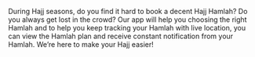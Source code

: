 During Hajj seasons, do you find it hard to book a decent Hajj Hamlah? Do you always get lost in the crowd? Our app will help you choosing the right Hamlah and to help you keep tracking your Hamlah with live location, you can view the Hamlah plan and receive constant notification from your Hamlah.
We’re here to make your Hajj easier!
